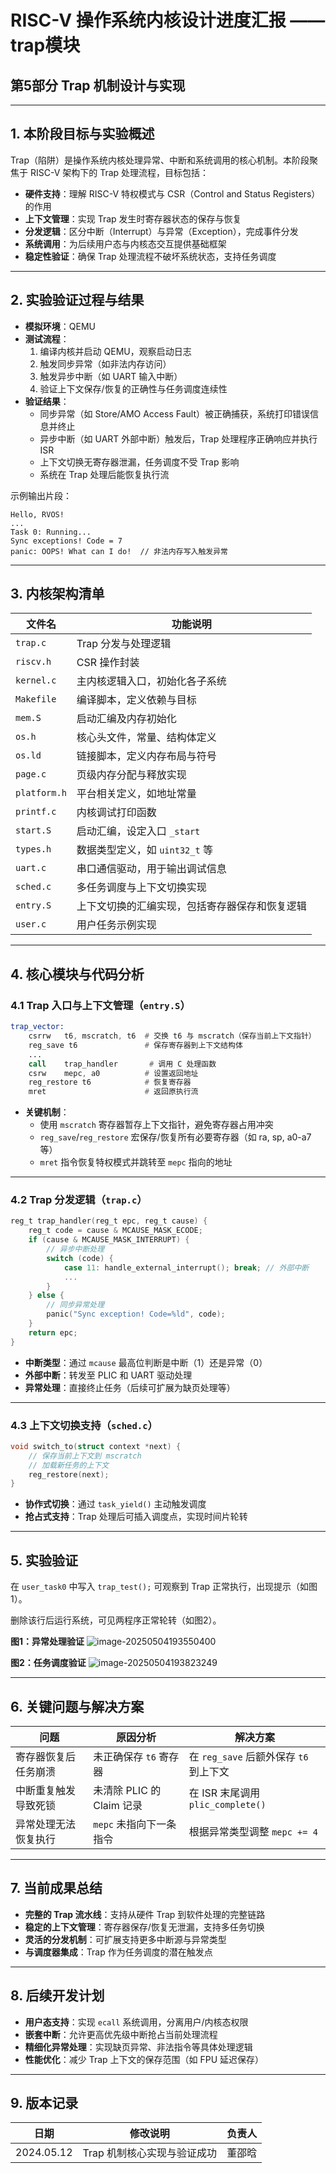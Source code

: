 # RISC-V 操作系统内核设计进度汇报 —— trap模块

## 第5部分 Trap 机制设计与实现

---

## 1. 本阶段目标与实验概述

Trap（陷阱）是操作系统内核处理异常、中断和系统调用的核心机制。本阶段聚焦于 RISC-V 架构下的 Trap 处理流程，目标包括：

- **硬件支持**：理解 RISC-V 特权模式与 CSR（Control and Status Registers）的作用
- **上下文管理**：实现 Trap 发生时寄存器状态的保存与恢复
- **分发逻辑**：区分中断（Interrupt）与异常（Exception），完成事件分发
- **系统调用**：为后续用户态与内核态交互提供基础框架
- **稳定性验证**：确保 Trap 处理流程不破坏系统状态，支持任务调度

---

## 2. 实验验证过程与结果

- **模拟环境**：QEMU
- **测试流程**：
  1. 编译内核并启动 QEMU，观察启动日志
  2. 触发同步异常（如非法内存访问）
  3. 触发异步中断（如 UART 输入中断）
  4. 验证上下文保存/恢复的正确性与任务调度连续性
- **验证结果**：
  - 同步异常（如 Store/AMO Access Fault）被正确捕获，系统打印错误信息并终止
  - 异步中断（如 UART 外部中断）触发后，Trap 处理程序正确响应并执行 ISR
  - 上下文切换无寄存器泄漏，任务调度不受 Trap 影响
  - 系统在 Trap 处理后能恢复执行流

示例输出片段：
```
Hello, RVOS!
...
Task 0: Running...
Sync exceptions! Code = 7
panic: OOPS! What can I do!  // 非法内存写入触发异常
```

---

## 3. 内核架构清单

| 文件名       | 功能说明                                       |
| ------------ | ---------------------------------------------- |
| `trap.c`     | Trap 分发与处理逻辑                            |
| `riscv.h`    | CSR 操作封装                                   |
| `kernel.c`   | 主内核逻辑入口，初始化各子系统                 |
| `Makefile`   | 编译脚本，定义依赖与目标                       |
| `mem.S`      | 启动汇编及内存初始化                           |
| `os.h`       | 核心头文件，常量、结构体定义                   |
| `os.ld`      | 链接脚本，定义内存布局与符号                   |
| `page.c`     | 页级内存分配与释放实现                         |
| `platform.h` | 平台相关定义，如地址常量                       |
| `printf.c`   | 内核调试打印函数                               |
| `start.S`    | 启动汇编，设定入口 `_start`                    |
| `types.h`    | 数据类型定义，如 `uint32_t` 等                 |
| `uart.c`     | 串口通信驱动，用于输出调试信息                 |
| `sched.c`    | 多任务调度与上下文切换实现                     |
| `entry.S`    | 上下文切换的汇编实现，包括寄存器保存和恢复逻辑 |
| `user.c`     | 用户任务示例实现                               |

---

## 4. 核心模块与代码分析

### 4.1 Trap 入口与上下文管理（`entry.S`）

```asm
trap_vector:
    csrrw   t6, mscratch, t6  # 交换 t6 与 mscratch（保存当前上下文指针）
    reg_save t6               # 保存寄存器到上下文结构体
    ...
    call    trap_handler       # 调用 C 处理函数
    csrw    mepc, a0          # 设置返回地址
    reg_restore t6            # 恢复寄存器
    mret                      # 返回原执行流
```

- **关键机制**：
  - 使用 `mscratch` 寄存器暂存上下文指针，避免寄存器占用冲突
  - `reg_save`/`reg_restore` 宏保存/恢复所有必要寄存器（如 ra, sp, a0-a7 等）
  - `mret` 指令恢复特权模式并跳转至 `mepc` 指向的地址

---

### 4.2 Trap 分发逻辑（`trap.c`）

```c
reg_t trap_handler(reg_t epc, reg_t cause) {
    reg_t code = cause & MCAUSE_MASK_ECODE;
    if (cause & MCAUSE_MASK_INTERRUPT) {
        // 异步中断处理
        switch (code) {
            case 11: handle_external_interrupt(); break; // 外部中断
            ...
        }
    } else {
        // 同步异常处理
        panic("Sync exception! Code=%ld", code);
    }
    return epc;
}
```

- **中断类型**：通过 `mcause` 最高位判断是中断（1）还是异常（0）
- **外部中断**：转发至 PLIC 和 UART 驱动处理
- **异常处理**：直接终止任务（后续可扩展为缺页处理等）

---

### 4.3 上下文切换支持（`sched.c`）

```c
void switch_to(struct context *next) {
    // 保存当前上下文到 mscratch
    // 加载新任务的上下文
    reg_restore(next);
}
```

- **协作式切换**：通过 `task_yield()` 主动触发调度
- **抢占式支持**：Trap 处理后可插入调度点，实现时间片轮转

---

## 5. 实验验证

在 `user_task0` 中写入 `trap_test();` 可观察到 Trap 正常执行，出现提示（如图1）。

删除该行后运行系统，可见两程序正常轮转（如图2）。

**图1：异常处理验证**
![image-20250504193550400](C:\Users\Dongs\AppData\Roaming\Typora\typora-user-images\image-20250504193550400.png)

**图2：任务调度验证**
![image-20250504193823249](C:\Users\Dongs\AppData\Roaming\Typora\typora-user-images\image-20250504193823249.png)

---

## 6. 关键问题与解决方案

| 问题                 | 原因分析                  | 解决方案                               |
| -------------------- | ------------------------- | -------------------------------------- |
| 寄存器恢复后任务崩溃 | 未正确保存 `t6` 寄存器    | 在 `reg_save` 后额外保存 `t6` 到上下文 |
| 中断重复触发导致死锁 | 未清除 PLIC 的 Claim 记录 | 在 ISR 末尾调用 `plic_complete()`      |
| 异常处理无法恢复执行 | `mepc` 未指向下一条指令   | 根据异常类型调整 `mepc += 4`           |

---

## 7. 当前成果总结

- **完整的 Trap 流水线**：支持从硬件 Trap 到软件处理的完整链路
- **稳定的上下文管理**：寄存器保存/恢复无泄漏，支持多任务切换
- **灵活的分发机制**：可扩展支持更多中断源与异常类型
- **与调度器集成**：Trap 作为任务调度的潜在触发点

---

## 8. 后续开发计划

- **用户态支持**：实现 `ecall` 系统调用，分离用户/内核态权限
- **嵌套中断**：允许更高优先级中断抢占当前处理流程
- **精细化异常处理**：实现缺页异常、非法指令等具体处理逻辑
- **性能优化**：减少 Trap 上下文的保存范围（如 FPU 延迟保存）

---

## 9. 版本记录

| 日期       | 修改说明                    | 负责人 |
| ---------- | --------------------------- | ------ |
| 2024.05.12 | Trap 机制核心实现与验证成功 | 董邵晗 |

